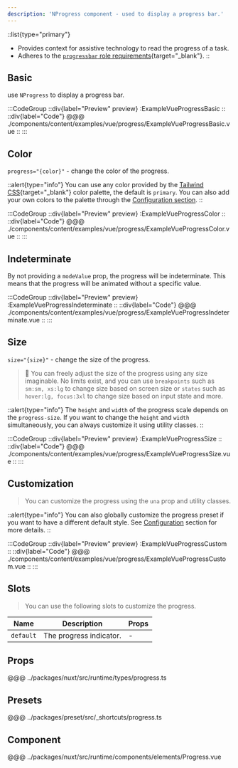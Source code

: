 ```yaml
---
description: 'NProgress component - used to display a progress bar.'
---
```


::list{type="primary"}
- Provides context for assistive technology to read the progress of a task.
- Adheres to the [`progressbar` role requirements](https://www.w3.org/WAI/ARIA/apg/patterns/meter){target="_blank"}.
::

## Basic

use `NProgress` to display a progress bar.

:::CodeGroup
::div{label="Preview" preview}
  :ExampleVueProgressBasic
::
::div{label="Code"}
@@@ ./components/content/examples/vue/progress/ExampleVueProgressBasic.vue
::
:::

## Color

`progress="{color}"` - change the color of the progress.

::alert{type="info"}
You can use any color provided by the [Tailwind CSS](https://tailwindcss.com/docs/customizing-colors){target="_blank"} color palette, the default is `primary`. You can also add your own colors to the palette through the [Configuration section](/#getting-started/configuration).
::

:::CodeGroup
::div{label="Preview" preview}
  :ExampleVueProgressColor
::
::div{label="Code"}
@@@ ./components/content/examples/vue/progress/ExampleVueProgressColor.vue
::
:::

## Indeterminate

By not providing a `modeValue` prop, the progress will be indeterminate. This means that the progress will be animated without a specific value.

:::CodeGroup
::div{label="Preview" preview}
  :ExampleVueProgressIndeterminate
::
::div{label="Code"}
@@@ ./components/content/examples/vue/progress/ExampleVueProgressIndeterminate.vue
::
:::

## Size

`size="{size}"` - change the size of the progress.

> 🚀 You can freely adjust the size of the progress using any size imaginable. No limits exist, and you can use `breakpoints` such as `sm:sm, xs:lg` to change size based on screen size or `states` such as `hover:lg, focus:3xl` to change size based on input state and more.

::alert{type="info"}
The `height` and `width` of the progress scale depends on the `progress-size`. If you want to change the `height` and `width` simultaneously, you can always customize it using utility classes.
::

:::CodeGroup
::div{label="Preview" preview}
  :ExampleVueProgressSize
::
::div{label="Code"}
@@@ ./components/content/examples/vue/progress/ExampleVueProgressSize.vue
::
:::

## Customization

> You can customize the progress using the `una` prop and utility classes.

::alert{type="info"}
  You can also globally customize the progress preset if you want to have a different default style. See [Configuration](/#getting-started/configuration) section for more details.
::

:::CodeGroup
  ::div{label="Preview" preview}
    :ExampleVueProgressCustom
  ::
  ::div{label="Code"}
@@@ ./components/content/examples/vue/progress/ExampleVueProgressCustom.vue
  ::
:::

## Slots

> You can use the following slots to customize the progress.

| Name           | Description                  | Props |
| -------------- | ---------------------------- | ----- |
| `default`      | The progress indicator.      | -     |


## Props
@@@ ../packages/nuxt/src/runtime/types/progress.ts

## Presets
@@@ ../packages/preset/src/_shortcuts/progress.ts

## Component
@@@ ../packages/nuxt/src/runtime/components/elements/Progress.vue

